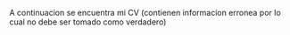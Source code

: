 A continuacion se encuentra mi CV (contienen informacion erronea por lo cual no debe ser tomado como verdadero) 
